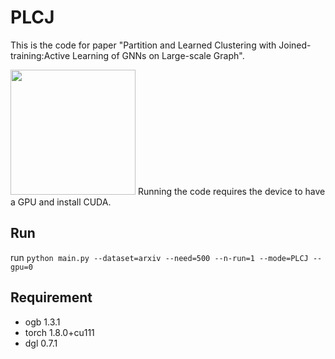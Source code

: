 # PLCJ
This is the code for paper "Partition and Learned Clustering with Joined-training:Active Learning of GNNs on Large-scale Graph". 

<img src="[http://....jpg](https://github.com/jianjianGJ/PLCJ/blob/main/frame.png)" width="200" height="200" />
Running the code requires the device to have a GPU and install CUDA.

## Run
run `python main.py --dataset=arxiv --need=500 --n-run=1 --mode=PLCJ --gpu=0`

## Requirement
* ogb       1.3.1
* torch     1.8.0+cu111
* dgl       0.7.1
